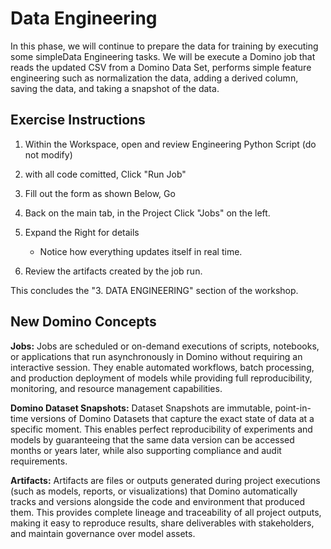 # Data Engineering
In this phase, we will continue to prepare the data for training by executing some simpleData Engineering tasks.  We will be execute a Domino job that reads the updated CSV from a Domino Data Set, performs simple feature engineering such as normalization the data, adding a derived column, saving the data, and taking a snapshot of the data.

## Exercise Instructions

1.  Within the Workspace, open and review Engineering Python Script (do not modify)

2. with all code comitted, Click "Run Job"

3.  Fill out the form as shown Below, Go

4.  Back on the main tab, in the Project Click "Jobs" on the left.

5.  Expand the Right for details
    - Notice how everything updates itself in real time.

6.  Review the artifacts created by the job run.

This concludes the "3. DATA ENGINEERING" section of the workshop.

## New Domino Concepts
**Jobs:**
Jobs are scheduled or on-demand executions of scripts, notebooks, or applications that run asynchronously in Domino without requiring an interactive session. They enable automated workflows, batch processing, and production deployment of models while providing full reproducibility, monitoring, and resource management capabilities.

**Domino Dataset Snapshots:**
Dataset Snapshots are immutable, point-in-time versions of Domino Datasets that capture the exact state of data at a specific moment. This enables perfect reproducibility of experiments and models by guaranteeing that the same data version can be accessed months or years later, while also supporting compliance and audit requirements.

**Artifacts:**
Artifacts are files or outputs generated during project executions (such as models, reports, or visualizations) that Domino automatically tracks and versions alongside the code and environment that produced them. This provides complete lineage and traceability of all project outputs, making it easy to reproduce results, share deliverables with stakeholders, and maintain governance over model assets.


